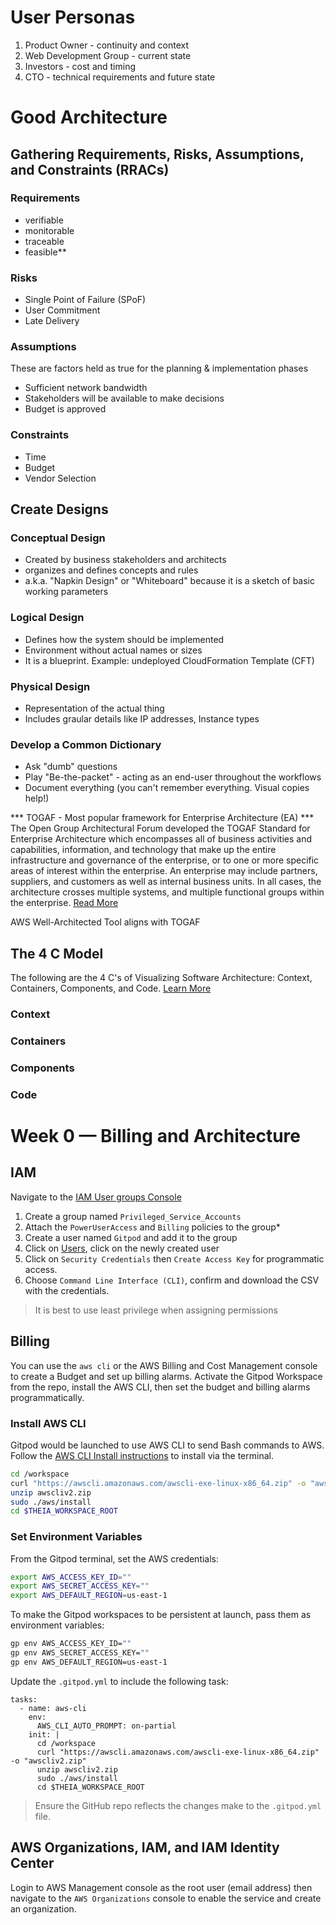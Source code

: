 # User Personas
1. Product Owner - continuity and context
2. Web Development Group - current state
3. Investors - cost and timing
4. CTO - technical requirements and future state


# Good Architecture

## Gathering Requirements, Risks, Assumptions, and Constraints (RRACs)

### Requirements
- verifiable
- monitorable
- traceable
- feasible**

### Risks
- Single Point of Failure (SPoF)
- User Commitment
- Late Delivery

### Assumptions
These are factors held as true for the planning & implementation phases
- Sufficient network bandwidth
- Stakeholders will be available to make decisions
- Budget is approved

### Constraints
- Time
- Budget
- Vendor Selection

## Create Designs

### Conceptual Design
- Created by business stakeholders and architects
- organizes and defines concepts and rules
- a.k.a. "Napkin Design" or "Whiteboard" because it is a sketch of basic working parameters

### Logical Design
- Defines how the system should be implemented
- Environment without actual names or sizes
- It is a blueprint. Example: undeployed CloudFormation Template (CFT)

### Physical Design
- Representation of the actual thing
- Includes graular details like IP addresses, Instance types


### Develop a Common Dictionary
- Ask "dumb" questions
- Play "Be-the-packet" - acting as an end-user throughout the workflows
- Document everything (you can't remember everything. Visual copies help!)

*** TOGAF - Most popular framework for Enterprise Architecture (EA) ***
The Open Group Architectural Forum developed the TOGAF Standard for Enterprise Architecture which encompasses all of business activities and capabilities, information, and technology that make up the entire infrastructure and governance of the enterprise, or to one or more specific areas of interest within the enterprise. An enterprise may include partners, suppliers, and customers as well as internal business units. In all cases, the architecture crosses multiple systems, and multiple functional groups within the enterprise. [Read More](https://pubs.opengroup.org/togaf-standard/index.html)

AWS Well-Architected Tool aligns with TOGAF 


## The 4 C Model
The following are the 4 C's of Visualizing Software Architecture: Context, Containers, Components, and Code. [Learn More](https://c4model.com)

### Context

### Containers

### Components

### Code


# Week 0 — Billing and Architecture

## IAM
Navigate to the [IAM User groups Console](https://us-east-1.console.aws.amazon.com/iam/home?region=us-east-2#/groups)
1. Create a group named `Privileged_Service_Accounts`
2. Attach the `PowerUserAccess` and `Billing` policies to the group*
3. Create a user named `Gitpod` and add it to the group
4. Click on [Users](https://us-east-1.console.aws.amazon.com/iam/home?region=us-east-2#/users), click on the newly created user
5. Click on `Security Credentials` then `Create Access Key` for programmatic access.
6. Choose `Command Line Interface (CLI)`, confirm and download the CSV with the credentials.

> It is best to use least privilege when assigning permissions 


## Billing
You can use the `aws cli` or the AWS Billing and Cost Management console to create a Budget and set up billing alarms. 
Activate the Gitpod Workspace from the repo, install the AWS CLI, then set the budget and billing alarms programmatically. 

### Install AWS CLI
Gitpod would be launched to use AWS CLI to send Bash commands to AWS. Follow the [AWS CLI Install instructions](https://docs.aws.amazon.com/cli/latest/userguide/getting-started-install.html) to install via the terminal.
```sh
cd /workspace
curl "https://awscli.amazonaws.com/awscli-exe-linux-x86_64.zip" -o "awscliv2.zip"
unzip awscliv2.zip
sudo ./aws/install
cd $THEIA_WORKSPACE_ROOT
```


### Set Environment Variables
From the Gitpod terminal, set the AWS credentials:
```sh
export AWS_ACCESS_KEY_ID=""
export AWS_SECRET_ACCESS_KEY=""
export AWS_DEFAULT_REGION=us-east-1
```

To make the Gitpod workspaces to be persistent at launch, pass them as environment variables:
```sh
gp env AWS_ACCESS_KEY_ID=""
gp env AWS_SECRET_ACCESS_KEY=""
gp env AWS_DEFAULT_REGION=us-east-1
```

Update the `.gitpod.yml` to include the following task:

```
tasks:
  - name: aws-cli
    env:
      AWS_CLI_AUTO_PROMPT: on-partial
    init: |
      cd /workspace
      curl "https://awscli.amazonaws.com/awscli-exe-linux-x86_64.zip" -o "awscliv2.zip"
      unzip awscliv2.zip
      sudo ./aws/install
      cd $THEIA_WORKSPACE_ROOT
```


> Ensure the GitHub repo reflects the changes make to the `.gitpod.yml` file.


## AWS Organizations, IAM, and IAM Identity Center

Login to AWS Management console as the root user (email address) then navigate to the `AWS Organizations` console to enable the service and create an organization.


